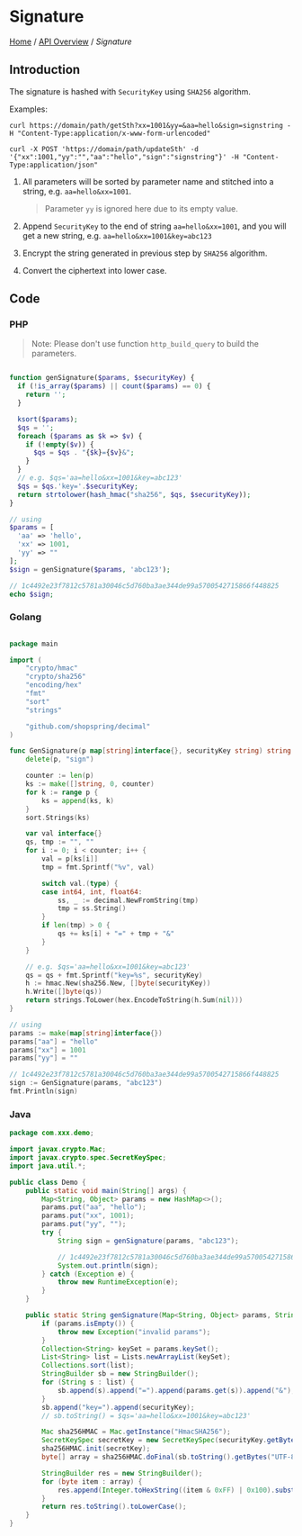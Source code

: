 # Signature

[Home](https://github.com/cpayapi-com/document/blob/main/README.md) /
[API Overview](https://github.com/cpayapi-com/document/blob/main/api-reference/overview.md) /
_Signature_

## Introduction
The signature is hashed with `SecurityKey` using `SHA256` algorithm.

Examples:
```shell
curl https://domain/path/getSth?xx=1001&yy=&aa=hello&sign=signstring -H "Content-Type:application/x-www-form-urlencoded"

curl -X POST 'https://domain/path/updateSth' -d '{"xx":1001,"yy":"","aa":"hello","sign":"signstring"}' -H "Content-Type:application/json"
```

1. All parameters will be sorted by parameter name and stitched into a string, e.g. `aa=hello&xx=1001`.
   > Parameter `yy` is ignored here due to its empty value.

2. Append `SecurityKey` to the end of string `aa=hello&xx=1001`, and you will get a new string, e.g. `aa=hello&xx=1001&key=abc123`

3. Encrypt the string generated in previous step by `SHA256` algorithm.

4. Convert the ciphertext into lower case.

## Code

### PHP
> Note: Please don't use function `http_build_query` to build the parameters.  

```php

function genSignature($params, $securityKey) {
  if (!is_array($params) || count($params) == 0) {
    return '';
  }

  ksort($params);
  $qs = '';
  foreach ($params as $k => $v) {
    if (!empty($v)) {
      $qs = $qs . "{$k}={$v}&";
    }
  }
  // e.g. $qs='aa=hello&xx=1001&key=abc123'
  $qs = $qs.'key='.$securityKey;
  return strtolower(hash_hmac("sha256", $qs, $securityKey));
}

// using
$params = [
  'aa' => 'hello',
  'xx' => 1001,
  'yy' => ""
];
$sign = genSignature($params, 'abc123');

// 1c4492e23f7812c5781a30046c5d760ba3ae344de99a5700542715866f448825
echo $sign;

```

### Golang
```go

package main

import (
	"crypto/hmac"
	"crypto/sha256"
	"encoding/hex"
	"fmt"
	"sort"
	"strings"

	"github.com/shopspring/decimal"
)

func GenSignature(p map[string]interface{}, securityKey string) string {
	delete(p, "sign")

	counter := len(p)
	ks := make([]string, 0, counter)
	for k := range p {
		ks = append(ks, k)
	}
	sort.Strings(ks)

	var val interface{}
	qs, tmp := "", ""
	for i := 0; i < counter; i++ {
        val = p[ks[i]]
        tmp = fmt.Sprintf("%v", val)

		switch val.(type) {
		case int64, int, float64:
			ss, _ := decimal.NewFromString(tmp)
			tmp = ss.String()
		}
		if len(tmp) > 0 {
			qs += ks[i] + "=" + tmp + "&"
		}
	}

    // e.g. $qs='aa=hello&xx=1001&key=abc123'
	qs = qs + fmt.Sprintf("key=%s", securityKey)
	h := hmac.New(sha256.New, []byte(securityKey))
	h.Write([]byte(qs))
	return strings.ToLower(hex.EncodeToString(h.Sum(nil)))
}

// using
params := make(map[string]interface{})
params["aa"] = "hello"
params["xx"] = 1001
params["yy"] = ""

// 1c4492e23f7812c5781a30046c5d760ba3ae344de99a5700542715866f448825
sign := GenSignature(params, "abc123")
fmt.Println(sign)

```

### Java
```java
package com.xxx.demo;

import javax.crypto.Mac;
import javax.crypto.spec.SecretKeySpec;
import java.util.*;

public class Demo {
    public static void main(String[] args) {
        Map<String, Object> params = new HashMap<>();
        params.put("aa", "hello");
        params.put("xx", 1001);
        params.put("yy", "");
        try {
            String sign = genSignature(params, "abc123");

            // 1c4492e23f7812c5781a30046c5d760ba3ae344de99a5700542715866f448825
            System.out.println(sign);
        } catch (Exception e) {
            throw new RuntimeException(e);
        }
    }

    public static String genSignature(Map<String, Object> params, String securityKey) throws Exception {
        if (params.isEmpty()) {
            throw new Exception("invalid params");
        }
        Collection<String> keySet = params.keySet();
        List<String> list = Lists.newArrayList(keySet);
        Collections.sort(list);
        StringBuilder sb = new StringBuilder();
        for (String s : list) {
            sb.append(s).append("=").append(params.get(s)).append("&");
        }
        sb.append("key=").append(securityKey);
        // sb.toString() = $qs='aa=hello&xx=1001&key=abc123'

        Mac sha256HMAC = Mac.getInstance("HmacSHA256");
        SecretKeySpec secretKey = new SecretKeySpec(securityKey.getBytes("UTF-8"), "HmacSHA256");
        sha256HMAC.init(secretKey);
        byte[] array = sha256HMAC.doFinal(sb.toString().getBytes("UTF-8"));

        StringBuilder res = new StringBuilder();
        for (byte item : array) {
            res.append(Integer.toHexString((item & 0xFF) | 0x100).substring(1, 3));
        }
        return res.toString().toLowerCase();
    }
}
```